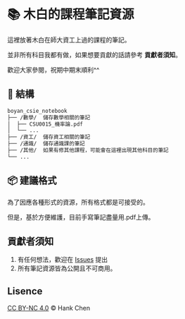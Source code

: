 # 📚 木白的課程筆記資源  

這裡放著木白在師大資工上過的課程的筆記。  
  
並非所有科目我都有做，如果想要貢獻的話請參考 **貢獻者須知**。  
  
歡迎大家參閱，祝期中期末順利^^    

## 🧱 結構

```sh
boyan_csie_notebook
├── /數學/  儲存數學相關的筆記
│  ├── CSU0015_機率論.pdf
│  └── ...
├── /資工/  儲存資工相關的筆記
├── /通識/  儲存通識課的筆記
├── /其他/  如果有修其他課程，可能會在這裡出現其他科目的筆記
└── ...
```

## 📦 建議格式

為了因應各種形式的資源，所有格式都是可接受的。

但是，基於方便維護，目前手寫筆記盡量用.pdf上傳。

## 貢獻者須知  

1. 有任何想法，歡迎在 [Issues](https://github.com/boyan1001/boyan_csie_notebook/issues) 提出
2. 所有筆記資源皆為公開且不可商用。

## Lisence  
[CC BY-NC 4.0](LICENSE-CC-BY-NC-ND-4.0.md) © Hank Chen  
